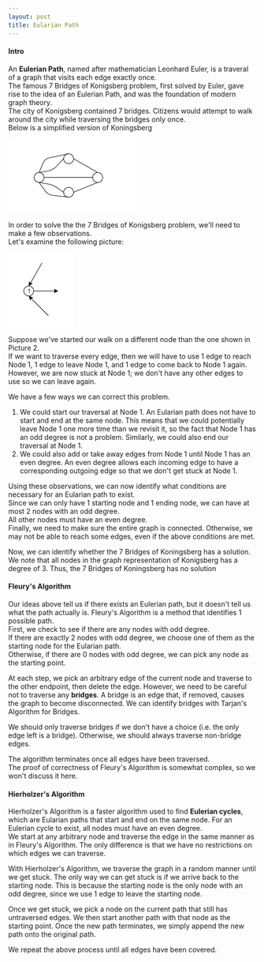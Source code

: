 ```yaml
---
layout: post
title: Eularian Path
---
```

#### Intro
An **Eulerian Path**, named after mathematician Leonhard Euler, is a traveral of a graph that visits each edge exactly once.  
The famous 7 Bridges of Konigsberg problem, first solved by Euler, gave rise to the idea of an Eulerian Path, and was the foundation of modern graph theory.  
The city of Konigsberg contained 7 bridges. Citizens would attempt to walk around the city while traversing the bridges only once.  
Below is a simplified version of Koningsberg  

![](/images/Pic5.PNG)

In order to solve the the 7 Bridges of Konigsberg problem, we'll need to make a few observations.  
Let's examine the following picture:  

![](/images/Pic5sub1.PNG)

Suppose we've started our walk on a different node than the one shown in Picture 2.  
If we want to traverse every edge, then we will have to use 1 edge to reach Node 1, 1 edge to leave Node 1, and 1 edge to come back to Node 1 again.  
However, we are now stuck at Node 1; we don't have any other edges to use so we can leave again.  

We have a few ways we can correct this problem.  
1. We could start our traversal at Node 1. An Eularian path does not have to start and end at the same node. This means that we could potentially leave Node 1 one more time than we revisit it, so the fact that Node 1 has an odd degree is not a problem. Similarly, we could also end our traversal at Node 1. 
2. We could also add or take away edges from Node 1 until Node 1 has an even degree. An even degree allows each incoming edge to have a corresponding outgoing edge so that we don't get stuck at Node 1.  
  
Using these observations, we can now identify what conditions are necessary for an Eularian path to exist.  
Since we can only have 1 starting node and 1 ending node, we can have at most 2 nodes with an odd degree.  
All other nodes must have an even degree.  
Finally, we need to make sure the entire graph is connected. Otherwise, we may not be able to reach some edges, even if the above conditions are met.

Now, we can identify whether the 7 Bridges of Koningsberg has a solution.  
We note that all nodes in the graph representation of Konigsberg has a degree of 3. Thus, the 7 Bridges of Koningsberg has no solution

#### Fleury's Algorithm
Our ideas above tell us if there exists an Eulerian path, but it doesn't tell us what the path actually is. Fleury's Algorithm is a method that identifies 1 possible path.  
First, we check to see if there are any nodes with odd degree.  
If there are exactly 2 nodes with odd degree, we choose one of them as the starting node for the Eularian path.  
Otherwise, if there are 0 nodes with odd degree, we can pick any node as the starting point.  

At each step, we pick an arbitrary edge of the current node and traverse to the other endpoint, then delete the edge. However, we need to be careful not to traverse any **bridges**. A bridge is an edge that, if removed, causes the graph to become disconnected. We can identify bridges with Tarjan's Algorithm for Bridges.  

We should only traverse bridges if we don't have a choice (i.e. the only edge left is a bridge). Otherwise, we should always traverse non-bridge edges.  

The algorithm terminates once all edges have been traversed.  
The proof of correctness of Fleury's Algorithm is somewhat complex, so we won't discuss it here.  

#### Hierholzer's Algorithm
Hierholzer's Algorithm is a faster algorithm used to find **Eulerian cycles**, which are Eularian paths that start and end on the same node. For an Eulerian cycle to exist, all nodes must have an even degree.  
We start at any arbitrary node and traverse the edge in the same manner as in Fleury's Algorithm. The only difference is that we have no restrictions on which edges we can traverse. 

With Hierholzer's Algorithm, we traverse the graph in a random manner until we get stuck. The only way we can get stuck is if we arrive back to the starting node. This is because the starting node is the only node with an odd degree, since we use 1 edge to leave the starting node.  

Once we get stuck, we pick a node on the current path that still has untraversed edges. We then start another path with that node as the starting point. Once the new path terminates, we simply append the new path onto the original path.  

We repeat the above process until all edges have been covered.







